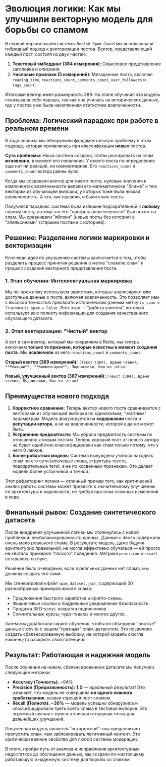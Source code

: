 # Эволюция логики: Как мы улучшили векторную модель для борьбы со спамом

В первой версии нашей системы `Redis8 Spam Guard` мы использовали гибридный подход к векторизации постов. Вектор, представляющий каждый пост, состоял из двух частей:

1.  **Текстовый эмбеддинг (384 измерения):** Смысловое представление заголовка и описания.
2.  **Числовые признаки (5 измерений):** Метаданные поста, включая `reading_time`, `reactions_count`, `comments_count`, `user_followers` и `tags_count`.

Итоговый вектор имел размерность 389. На этапе обучения эта модель показывала себя хорошо, так как она училась на исторических данных, где у постов уже была накопленная статистика вовлеченности.

## Проблема: Логический парадокс при работе в реальном времени

В ходе анализа мы обнаружили фундаментальную проблему в этом подходе, которая проявлялась при классификации **новых** постов.

**Суть проблемы:** Наша система создана, чтобы реагировать на спам **мгновенно**, в момент его появления. У нового поста по определению еще нет ни реакций, ни комментариев. Его `reactions_count` и `comments_count` всегда равны нулю.

Когда мы создавали вектор для такого поста, нулевые значения в компонентах вовлеченности делали его математически "ближе" к тем векторам из обучающей выборки, у которых тоже была низкая вовлеченность. А это, как правило, и были спам-посты.

Получался парадокс: система была излишне подозрительной к **любому** новому посту, потому что его "профиль вовлеченности" был похож на спам. Мы сравнивали "яблоки" (новые посты без истории) с "апельсинами" (старыми постами с историей).

## Решение: Разделение логики маркировки и векторизации

Ключевая идея по улучшению системы заключается в том, чтобы разделить процесс принятия решения о метке "спам/не спам" и процесс создания векторного представления поста.

### 1. Этап обучения: Интеллектуальная маркировка

Мы по-прежнему используем эвристики, которые анализируют **все** доступные данные о посте, включая вовлеченность. Это позволяет нам с высокой точностью присвоить историческим данным метку `is_spam = True` или `is_spam = False`. Этот этап — "работа учителя", который использует всю полноту информации для создания качественного обучающего датасета.

### 2. Этап векторизации: "Чистый" вектор

А вот в сам вектор, который мы сохраняем в Redis, мы теперь включаем **только те признаки, которые известны в момент создания поста**. Мы **исключили** из него `reactions_count` и `comments_count`.

**Старый вектор (389 измерений):**
`[Текст (384), Время чтения, **Реакции**, **Комментарии**, Подписчики, Кол-во тегов]`

**Новый, улучшенный вектор (387 измерений):**
`[Текст (384), Время чтения, Подписчики, Кол-во тегов]`

## Преимущества нового подхода

1.  **Корректное сравнение:** Теперь вектор нового поста сравнивается с векторами из обучающей выборки по одинаковым, "честным" параметрам. Модель фокусируется на **содержании** поста и **репутации автора**, а не на вовлеченности, которой еще не может быть.
2.  **Устранение предвзятости:** Мы убрали предвзятость системы по отношению к новым постам. Теперь хороший пост от нового автора не будет ошибочно классифицирован как спам только потому, что у него 0 лайков.
3.  **Более робастная модель:** Система вынуждена учиться находить спам по его сути (ключевые слова, структура текста, подозрительные теги), а не по косвенным признакам. Это делает модель более устойчивой и точной.

Этот рефакторинг логики — отличный пример того, как критический анализ работы системы может привести к значительному улучшению ее архитектуры и надежности, не требуя при этом сложных изменений в коде.

## Финальный рывок: Создание синтетического датасета

После внедрения улучшенной логики мы столкнулись с новой проблемой: несбалансированность данных. Данные с dev.to содержали очень мало реального спама. В результате модель, даже будучи архитектурно правильной, не могла эффективно обучаться — ей просто не хватало примеров "плохого" поведения. Метрики `precision` и `recall` оставались на нуле.

Решение было очевидным: если в реальных данных нет спама, мы должны создать его сами.

Мы сгенерировали файл `spam_dataset.json`, содержащий 50 разнообразных примеров явного спама:

-   Предложения быстрого заработка и крипто-схемы.
-   Фишинговые ссылки и поддельные уведомления безопасности.
-   Продажа SEO-услуг, накрутка подписчиков.
-   Сомнительные курсы, чудо-товары и многое другое.

Затем мы доработали скрипт обучения, чтобы он объединял "чистые" данные с dev.to с нашим "грязным" спам-датасетом. Это позволило создать сбалансированную выборку, на которой модель смогла наконец-то раскрыть свой потенциал.

## Результат: Работающая и надежная модель

После обучения на новом, сбалансированном датасете мы получили следующие метрики:

-   **Accuracy (Точность):** ~94%
-   **Precision (Прецизионность):** **1.0** — идеальный результат! Это означает, что модель не совершила **ни одного ложного срабатывания**, назвав хороший пост спамом.
-   **Recall (Полнота):** **~30%** — модель успешно обнаружила и классифицировала треть всего спама в тестовой выборке. Это огромный скачок с нуля и отличная отправная точка для дальнейших улучшений.

Полученная модель является "осторожной": она предпочитает пропустить спам, чем заблокировать легитимный контент. Это критически важное свойство для любой системы модерации.

В итоге, пройдя путь от анализа и исправления архитектурных недостатков до обогащения данных, мы создали по-настоящему работающую и надежную систему для борьбы со спамом.
